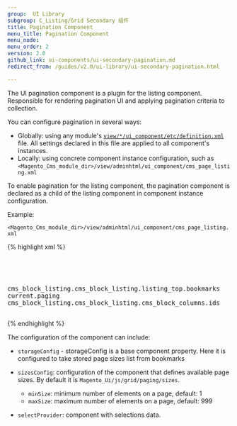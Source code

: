 ```yaml
---
group:  UI Library
subgroup: C_Listing/Grid Secondary 组件
title: Pagination Component
menu_title: Pagination Component
menu_node:
menu_order: 2
version: 2.0
github_link: ui-components/ui-secondary-pagination.md
redirect_from: /guides/v2.0/ui-library/ui-secondary-pagination.html

---
```


The UI pagination component is a plugin for the listing component. Responsible for rendering pagination UI and applying pagination criteria to collection.

You can configure pagination in several ways:

* Globally: using any module's <a href="{{ page.baseurl }}/ui-library/ui-definition.html">`view/*/ui_component/etc/definition.xml`</a> file. All settings declared in this file are applied to all component's instances.
* Locally: using concrete component instance configuration, such as `<Magento_Cms_module_dir>/view/adminhtml/ui_component/cms_page_listing.xml`

To enable pagination for the listing component, the pagination component is declared as a child of the listing component in component instance configuration.

Example:

`<Magento_Cms_module_dir>/view/adminhtml/ui_component/cms_page_listing.xml`

{% highlight xml %}
<listing xmlns:xsi="http://www.w3.org/2001/XMLSchema-instance" xsi:noNamespaceSchemaLocation="urn:magento:module:Magento_Ui:etc/ui_configuration.xsd">
    <container name="page_listing_top">
        <paging name="listing_paging">
            <argument name="data" xsi:type="array">
                <item name="config" xsi:type="array">
                    <item name="storageConfig" xsi:type="array">
                        <item name="provider" xsi:type="string">cms_block_listing.cms_block_listing.listing_top.bookmarks</item>
                        <item name="namespace" xsi:type="string">current.paging</item>
                    </item>
                    <item name="selectProvider" xsi:type="string">cms_block_listing.cms_block_listing.cms_block_columns.ids</item>
                </item>
            </argument>
        </paging>
    </container>
</listing>
{% endhighlight %}

The configuration of the component can include:

* `storageConfig` - storageConfig is a base component property. Here it is configured to take stored page sizes list from bookmarks

* `sizesConfig`: configuration of the component that defines available page sizes. By default it is `Magento_Ui/js/grid/paging/sizes`.
    * `minSize`: minimum number of elements on a page, default: 1
    * `maxSize`: maximum number of elements on a page, default: 999
 
* `selectProvider`: component with selections data.
